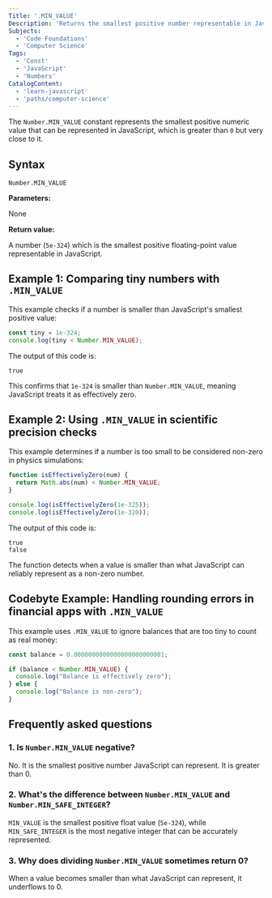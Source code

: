 ```yaml
---
Title: '.MIN_VALUE'
Description: 'Returns the smallest positive number representable in JavaScript, greater than 0.'
Subjects:
  - 'Code Foundations'
  - 'Computer Science'
Tags:
  - 'Const'
  - 'JavaScript'
  - 'Numbers'
CatalogContent:
  - 'learn-javascript'
  - 'paths/computer-science'
---
```


The `Number.MIN_VALUE` constant represents the smallest positive numeric value that can be represented in JavaScript, which is greater than `0` but very close to it.

## Syntax

```pseudo
Number.MIN_VALUE
```

**Parameters:**

None

**Return value:**

A number (`5e-324`) which is the smallest positive floating-point value representable in JavaScript.

## Example 1: Comparing tiny numbers with `.MIN_VALUE`

This example checks if a number is smaller than JavaScript's smallest positive value:

```js
const tiny = 1e-324;
console.log(tiny < Number.MIN_VALUE);
```

The output of this code is:

```shell
true
```

This confirms that `1e-324` is smaller than `Number.MIN_VALUE`, meaning JavaScript treats it as effectively zero.

## Example 2: Using `.MIN_VALUE` in scientific precision checks

This example determines if a number is too small to be considered non-zero in physics simulations:

```js
function isEffectivelyZero(num) {
  return Math.abs(num) < Number.MIN_VALUE;
}

console.log(isEffectivelyZero(1e-325));
console.log(isEffectivelyZero(1e-320));
```

The output of this code is:

```shell
true
false
```

The function detects when a value is smaller than what JavaScript can reliably represent as a non-zero number.

## Codebyte Example: Handling rounding errors in financial apps with `.MIN_VALUE`

This example uses `.MIN_VALUE` to ignore balances that are too tiny to count as real money:

```js
const balance = 0.0000000000000000000000001;

if (balance < Number.MIN_VALUE) {
  console.log("Balance is effectively zero");
} else {
  console.log("Balance is non-zero");
}
```

## Frequently asked questions

### 1. Is `Number.MIN_VALUE` negative?

No. It is the smallest positive number JavaScript can represent. It is greater than 0.

### 2. What's the difference between `Number.MIN_VALUE` and `Number.MIN_SAFE_INTEGER`?

`MIN_VALUE` is the smallest positive float value (`5e-324`), while `MIN_SAFE_INTEGER` is the most negative integer that can be accurately represented.

### 3. Why does dividing `Number.MIN_VALUE` sometimes return 0?

When a value becomes smaller than what JavaScript can represent, it underflows to 0.

